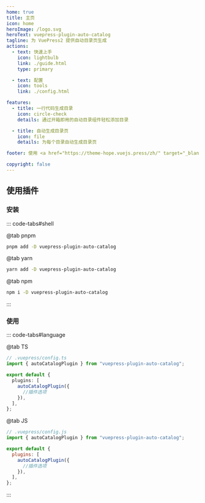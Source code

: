 ```yaml
---
home: true
title: 主页
icon: home
heroImage: /logo.svg
heroText: vuepress-plugin-auto-catalog
tagline: 为 VuePress2 提供自动目录页生成
actions:
  - text: 快速上手
    icon: lightbulb
    link: ./guide.html
    type: primary

  - text: 配置
    icon: tools
    link: ./config.html

features:
  - title: 一行代码生成目录
    icon: circle-check
    details: 通过开箱即用的自动目录组件轻松添加目录

  - title: 自动生成目录页
    icon: file
    details: 为每个目录自动生成目录页

footer: 使用 <a href="https://theme-hope.vuejs.press/zh/" target="_blank">VuePress Theme Hope</a> 主题 | MIT 协议, 版权所有 © 2019-present Mr.Hope

copyright: false
---
```


## 使用插件

### 安装

::: code-tabs#shell

@tab pnpm

```bash
pnpm add -D vuepress-plugin-auto-catalog
```

@tab yarn

```bash
yarn add -D vuepress-plugin-auto-catalog
```

@tab npm

```bash
npm i -D vuepress-plugin-auto-catalog
```

:::

### 使用

::: code-tabs#language

@tab TS

```ts
// .vuepress/config.ts
import { autoCatalogPlugin } from "vuepress-plugin-auto-catalog";

export default {
  plugins: [
    autoCatalogPlugin({
      //插件选项
    }),
  ],
};
```

@tab JS

```js
// .vuepress/config.js
import { autoCatalogPlugin } from "vuepress-plugin-auto-catalog";

export default {
  plugins: [
    autoCatalogPlugin({
      //插件选项
    }),
  ],
};
```

:::
